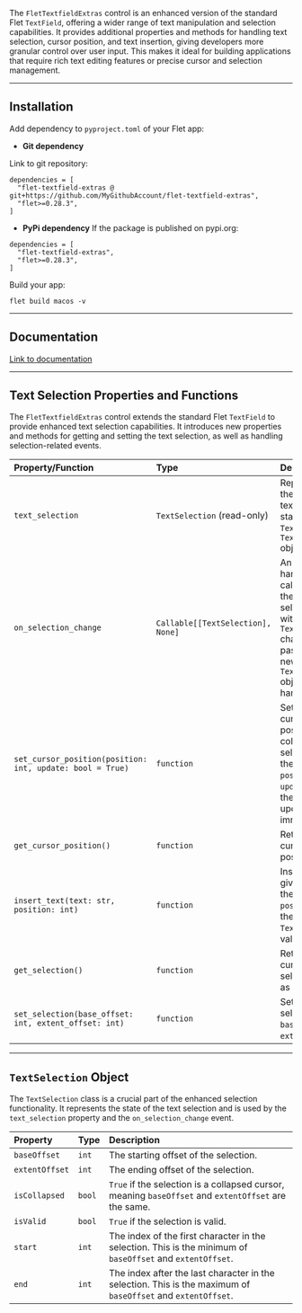 The `FletTextfieldExtras` control is an enhanced version of the standard Flet `TextField`, offering a wider range of text manipulation and selection capabilities. It provides additional properties and methods for handling text selection, cursor position, and text insertion, giving developers more granular control over user input. This makes it ideal for building applications that require rich text editing features or precise cursor and selection management.

-----

## Installation

Add dependency to `pyproject.toml` of your Flet app:

  * **Git dependency**

Link to git repository:

```
dependencies = [
  "flet-textfield-extras @ git+https://github.com/MyGithubAccount/flet-textfield-extras",
  "flet>=0.28.3",
]
```

  * **PyPi dependency** If the package is published on pypi.org:

<!-- end list -->

```
dependencies = [
  "flet-textfield-extras",
  "flet>=0.28.3",
]
```

Build your app:

```
flet build macos -v
```

-----

## Documentation

[Link to documentation](https://MyGithubAccount.github.io/flet-textfield-extras/)

-----

## Text Selection Properties and Functions

The `FletTextfieldExtras` control extends the standard Flet `TextField` to provide enhanced text selection capabilities. It introduces new properties and methods for getting and setting the text selection, as well as handling selection-related events.

| Property/Function | Type | Description |
| :--- | :--- | :--- |
| `text_selection` | `TextSelection` (read-only) | Represents the current text selection state of the `TextField` as a `TextSelection` object. |
| `on_selection_change` | `Callable[[TextSelection], None]` | An event handler that is called when the text selection within the `TextField` changes. It passes the new `TextSelection` object to the handler. |
| `set_cursor_position(position: int, update: bool = True)` | `function` | Sets the cursor position (a collapsed selection) at the specified `position`. If `update` is `True`, the UI is updated immediately. |
| `get_cursor_position()` | `function` | Returns the current cursor position. |
| `insert_text(text: str, position: int)` | `function` | Inserts the given `text` at the specified `position` in the `TextField`'s value. |
| `get_selection()` | `function` | Returns the currently selected text as a string. |
| `set_selection(base_offset: int, extent_offset: int)` | `function` | Sets the text selection from `base_offset` to `extent_offset`. |

-----

## `TextSelection` Object

The `TextSelection` class is a crucial part of the enhanced selection functionality. It represents the state of the text selection and is used by the `text_selection` property and the `on_selection_change` event.

| Property | Type | Description |
| :--- | :--- | :--- |
| `baseOffset` | `int` | The starting offset of the selection. |
| `extentOffset` | `int` | The ending offset of the selection. |
| `isCollapsed` | `bool` | `True` if the selection is a collapsed cursor, meaning `baseOffset` and `extentOffset` are the same. |
| `isValid` | `bool` | `True` if the selection is valid. |
| `start` | `int` | The index of the first character in the selection. This is the minimum of `baseOffset` and `extentOffset`. |
| `end` | `int` | The index after the last character in the selection. This is the maximum of `baseOffset` and `extentOffset`. |
